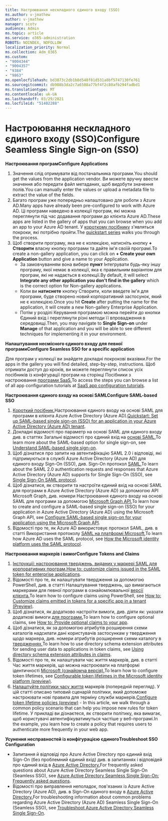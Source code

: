 ```yaml
---
title: Настроювання нескладного єдиного входу (SSO)
ms.author: v-jmathew
author: v-jmathew
manager: scotv
audience: Admin
ms.topic: article
ms.service: o365-administration
ROBOTS: NOINDEX, NOFOLLOW
localization_priority: Normal
ms.collection: Adm_O365
ms.custom:
- "9004344"
- "9004357"
- "9384"
- "9863"
ms.openlocfilehash: bd3873c2db1b8d548f81d531a8bf5747130fe761
ms.sourcegitcommit: db908b3da2c7a6508a77bf4f2c80afb294fadbd1
ms.translationtype: MT
ms.contentlocale: uk-UA
ms.lasthandoff: 03/29/2021
ms.locfileid: "51402288"
---
```

# <a name="configure-seamless-single-sign-on-sso"></a><span data-ttu-id="ae4a1-102">Настроювання нескладного єдиного входу (SSO)</span><span class="sxs-lookup"><span data-stu-id="ae4a1-102">Configure Seamless Single Sign-on (SSO)</span></span>

<span data-ttu-id="ae4a1-103">**Настроювання програм**</span><span class="sxs-lookup"><span data-stu-id="ae4a1-103">**Configure Applications**</span></span>

1. <span data-ttu-id="ae4a1-104">Значення слід отримувати від постачальника програми.</span><span class="sxs-lookup"><span data-stu-id="ae4a1-104">You should get the values from the application vendor.</span></span> <span data-ttu-id="ae4a1-105">Ви можете вручну ввести значення або передати файл метаданих, щоб видобути значення полів.</span><span class="sxs-lookup"><span data-stu-id="ae4a1-105">You can manually enter the values or upload a metadata file to extract the value of the fields.</span></span>
2. <span data-ttu-id="ae4a1-106">Багато програм уже попередньо налаштовано для роботи з Azure AD.</span><span class="sxs-lookup"><span data-stu-id="ae4a1-106">Many apps have already been pre-configured to work with Azure AD.</span></span> <span data-ttu-id="ae4a1-107">Ці програми наведено в колекції програм, які можна переглянути під час додавання програми до клієнта Azure AD.</span><span class="sxs-lookup"><span data-stu-id="ae4a1-107">These apps are listed in the gallery of apps that you can browse when you add an app to your Azure AD tenant.</span></span> <span data-ttu-id="ae4a1-108">У [короткому посібнику](https://docs.microsoft.com/azure/active-directory/manage-apps/add-application-portal-configure) з'являться покроки, які потрібно пройти.</span><span class="sxs-lookup"><span data-stu-id="ae4a1-108">The [quickstart series](https://docs.microsoft.com/azure/active-directory/manage-apps/add-application-portal-configure) walks you through the process.</span></span>
3. <span data-ttu-id="ae4a1-109">Щоб створити програму, яка не є колекцією, натисніть кнопку **+ Створити** власну кнопку програми та дайте ім'я своїй програмі.</span><span class="sxs-lookup"><span data-stu-id="ae4a1-109">To create a non-gallery application, you can click on **+ Create your own Application** button and give a name to your Application.</span></span>
    - <span data-ttu-id="ae4a1-110">За замовчуванням вона вибере **пункт** Інтегрувати будь-яку іншу програму, якої немає в колекції, яка є правильним варіантом для програм, які не надається в колекції.</span><span class="sxs-lookup"><span data-stu-id="ae4a1-110">By default, it will select **Integrate any other application you don't find in the gallery** which is the correct option for Non-gallery applications.</span></span>
    - <span data-ttu-id="ae4a1-111">Коли ви **натиснете** кнопку Створити, коли введете ім'я для програми, буде створено новий корпоративний застосунок, який не є колекцією.</span><span class="sxs-lookup"><span data-stu-id="ae4a1-111">Once you hit **Create** after putting the name for the application, it will create a new Non-gallery Enterprise Application.</span></span>
    - <span data-ttu-id="ae4a1-112">Потім у розділі Керування  програмою можна  перейти до кнопки Єдиний вхід і переглянути різні методи її впровадження в середовищі.</span><span class="sxs-lookup"><span data-stu-id="ae4a1-112">Then, you may navigate to **Single Sign-on** under **Manage** of that application and you will be able to see different techniques for implementing it in your environment.</span></span>

<span data-ttu-id="ae4a1-113">**Налаштування несмісного єдиного входу для певної програми**</span><span class="sxs-lookup"><span data-stu-id="ae4a1-113">**Configure Seamless SSO for a specific application**</span></span>

<span data-ttu-id="ae4a1-114">Для програм у колекції ви знайдете докладні покрокові вказівки.</span><span class="sxs-lookup"><span data-stu-id="ae4a1-114">For the apps in the gallery you will find detailed, step-by-step, instructions.</span></span> <span data-ttu-id="ae4a1-115">Щоб отримати доступ до кроків, ви можете переглянути список усіх посібників із конфігурації програм на сторінці Посібники з настроювання [програми SaaS.](https://docs.microsoft.com/azure/active-directory/saas-apps/tutorial-list)</span><span class="sxs-lookup"><span data-stu-id="ae4a1-115">To access the steps you can browse a list of all app configuration tutorials at [SaaS app configuration tutorials](https://docs.microsoft.com/azure/active-directory/saas-apps/tutorial-list).</span></span>

<span data-ttu-id="ae4a1-116">**Настроювання єдиного входу на основі SAML**</span><span class="sxs-lookup"><span data-stu-id="ae4a1-116">**Configure SAML-based SSO**</span></span>

1. <span data-ttu-id="ae4a1-117">[Короткий посібник.](https://docs.microsoft.com/azure/active-directory/manage-apps/add-application-portal-setup-sso)Настроювання єдиного входу на основі SAML для програми в клієнта Azure Active Directory (Azure AD).</span><span class="sxs-lookup"><span data-stu-id="ae4a1-117">[Quickstart: Set up SAML-based single sign-on (SSO) for an application in your Azure Active Directory (Azure AD) tenant](https://docs.microsoft.com/azure/active-directory/manage-apps/add-application-portal-setup-sso).</span></span>
2. <span data-ttu-id="ae4a1-118">Докладні відомості про параметр на основі SAML для єдиного входу див. в статтях Загальні відомості про єдиний вхід на [основі SAML.](https://docs.microsoft.com/azure/active-directory/manage-apps/configure-saml-single-sign-on)</span><span class="sxs-lookup"><span data-stu-id="ae4a1-118">To learn more about the SAML-based option for single sign-on, see [Understand SAML-based single sign-on](https://docs.microsoft.com/azure/active-directory/manage-apps/configure-saml-single-sign-on).</span></span>
3. <span data-ttu-id="ae4a1-119">Щоб дізнатися про запити на автентифікацію SAML 2.0 і відповіді, які підтримуються в службі Azure Active Directory (Azure AD) для єдиного входу Sign-On (SSO), див. Sign-On протокол [SAML.](https://docs.microsoft.com/azure/active-directory/develop/single-sign-on-saml-protocol)</span><span class="sxs-lookup"><span data-stu-id="ae4a1-119">To learn about the SAML 2.0 authentication requests and responses that Azure Active Directory (Azure AD) supports for Single Sign-On (SSO), see [Single Sign-On SAML protocol](https://docs.microsoft.com/azure/active-directory/develop/single-sign-on-saml-protocol).</span></span>
4. <span data-ttu-id="ae4a1-120">Щоб дізнатися, як створити та настроїти єдиний вхід на основі SAML для програми в Azure Active Directory (Azure AD) за допомогою API Microsoft Graph, див. номери Настроювання єдиного входу на основі SAML для програми за допомогою [Microsoft Graph API.](https://docs.microsoft.com/graph/application-saml-sso-configure-api)</span><span class="sxs-lookup"><span data-stu-id="ae4a1-120">To learn how to create and configure a SAML-based single sign-on (SSO) for your application in Azure Active Directory (Azure AD) using the Microsoft Graph API, see [Configure SAML-based single sign-on for your application using the Microsoft Graph API](https://docs.microsoft.com/graph/application-saml-sso-configure-api).</span></span>
5. <span data-ttu-id="ae4a1-121">Відомості про те, як Azure AD використовує протокол SAML, див. в статті Використання протоколу [SAML на платформі Microsoft.](https://docs.microsoft.com/azure/active-directory/develop/active-directory-saml-protocol-reference)</span><span class="sxs-lookup"><span data-stu-id="ae4a1-121">To learn how Azure AD uses the SAML protocol, see [How the Microsoft identity platform uses the SAML protocol](https://docs.microsoft.com/azure/active-directory/develop/active-directory-saml-protocol-reference).</span></span>

<span data-ttu-id="ae4a1-122">**Настроювання маркерів і вимог**</span><span class="sxs-lookup"><span data-stu-id="ae4a1-122">**Configure Tokens and Claims**</span></span>

1. <span data-ttu-id="ae4a1-123">[Інструкції: настроювання тверджень, виданих у маркері SAML для корпоративних програм.](https://docs.microsoft.com/azure/active-directory/develop/active-directory-saml-claims-customization)</span><span class="sxs-lookup"><span data-stu-id="ae4a1-123">[How to: customize claims issued in the SAML token for enterprise applications](https://docs.microsoft.com/azure/active-directory/develop/active-directory-saml-claims-customization).</span></span>
2. <span data-ttu-id="ae4a1-124">Відомості про те, як налаштувати твердження за допомогою PowerShell, див. в статті Налаштування тверджень, що вимагаються маркерами для певної програми в ознайомлювальної [версії клієнта.](https://docs.microsoft.com/azure/active-directory/develop/active-directory-claims-mapping)</span><span class="sxs-lookup"><span data-stu-id="ae4a1-124">To learn how to configure claims using PowerShell, see [How to: Customize claims emitted in tokens for a specific app in a tenant (Preview)](https://docs.microsoft.com/azure/active-directory/develop/active-directory-claims-mapping).</span></span>
3. <span data-ttu-id="ae4a1-125">Щоб дізнатися, як додатково настроїти вимоги, див. діяти як: указати додаткові вимоги [для програми.](https://docs.microsoft.com/azure/active-directory/develop/active-directory-optional-claims)</span><span class="sxs-lookup"><span data-stu-id="ae4a1-125">To learn how to configure optional claims, see [How to: Provide optional claims to your app](https://docs.microsoft.com/azure/active-directory/develop/active-directory-optional-claims).</span></span>
4. <span data-ttu-id="ae4a1-126">Щоб дізнатися, як за допомогою атрибутів розширення схеми каталогів надсилати дані користувачів застосункам у твердження щодо маркера, див. номери атрибутів розширення схеми каталогу в [твердженнях.](https://docs.microsoft.com/azure/active-directory/develop/active-directory-schema-extensions)</span><span class="sxs-lookup"><span data-stu-id="ae4a1-126">To learn how to use directory schema extension attributes for sending user data to applications in token claims, see [Using directory schema extension attributes in claims](https://docs.microsoft.com/azure/active-directory/develop/active-directory-schema-extensions).</span></span>
5. <span data-ttu-id="ae4a1-127">Відомості про те, як налаштувати час життя маркерів, див. в статті Час життя маркерів, що можна настроювати на платформі ідентичності [Microsoft (ознайомча версія).](https://docs.microsoft.com/azure/active-directory/develop/active-directory-configurable-token-lifetimes)</span><span class="sxs-lookup"><span data-stu-id="ae4a1-127">To learn how to configure token lifetimes, see [Configurable token lifetimes in the Microsoft identity platform (preview)](https://docs.microsoft.com/azure/active-directory/develop/active-directory-configurable-token-lifetimes).</span></span>
6. <span data-ttu-id="ae4a1-128">[Налаштуйте політики часу життя](https://docs.microsoft.com/azure/active-directory/develop/configure-token-lifetimes) маркерів (попередній перегляд). У цій статті описано типовий сценарій політики, який допоможе настроювати нові правила для терміну служби маркерів.</span><span class="sxs-lookup"><span data-stu-id="ae4a1-128">[Configure token lifetime policies (preview)](https://docs.microsoft.com/azure/active-directory/develop/configure-token-lifetimes) - In this article, we walk through a common policy scenario that can help you impose new rules for token lifetime.</span></span> <span data-ttu-id="ae4a1-129">У прикладі ви дізнаєтеся, як створити політику, яка вимагає, щоб користувачі автентифікуватимуться частіше у веб-програмі.</span><span class="sxs-lookup"><span data-stu-id="ae4a1-129">In the example, you learn how to create a policy that requires users to authenticate more frequently in your web app.</span></span>

<span data-ttu-id="ae4a1-130">**Усунення несправностей із конфігурацією єдиного**</span><span class="sxs-lookup"><span data-stu-id="ae4a1-130">**Troubleshoot SSO Configuration**</span></span>

- <span data-ttu-id="ae4a1-131">Запитання й відповіді про Azure Active Directory про єдиний вхід Sign-On (без проблемний єдиний вхід) див. в запитаннях і відповідей про єдиний вхід в [Azure Active Directory.](https://docs.microsoft.com/azure/active-directory/hybrid/how-to-connect-sso-faq)</span><span class="sxs-lookup"><span data-stu-id="ae4a1-131">For frequently asked questions about Azure Active Directory Seamless Single Sign-On (Seamless SSO), see [Azure Active Directory Seamless Single Sign-On: Frequently asked questions](https://docs.microsoft.com/azure/active-directory/hybrid/how-to-connect-sso-faq).</span></span>
- <span data-ttu-id="ae4a1-132">Відомості про виправлення неполадок, пов'язаних із Azure Active Directory (Azure AD), див. в Sign-On єдиного входу в [Azure Active Directory.](https://docs.microsoft.com/azure/active-directory/hybrid/tshoot-connect-sso)</span><span class="sxs-lookup"><span data-stu-id="ae4a1-132">For troubleshooting information about common problems regarding Azure Active Directory (Azure AD) Seamless Single Sign-On (Seamless SSO), see [Troubleshoot Azure Active Directory Seamless Single Sign-On](https://docs.microsoft.com/azure/active-directory/hybrid/tshoot-connect-sso).</span></span>
